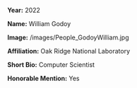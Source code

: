 **Year:** 2022

**Name:** William Godoy

**Image:** /images/People_GodoyWilliam.jpg

**Affiliation:** Oak Ridge National Laboratory

**Short Bio:** Computer Scientist

**Honorable Mention:** Yes
